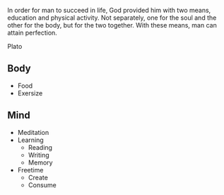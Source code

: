 In order for man to succeed in life, God provided him with two means, education and physical activity. Not separately, one for the soul and the other for the body, but for the two together. With these means, man can attain perfection.

Plato

## Body

- Food
- Exersize

## Mind

- Meditation
- Learning
   - Reading
   - Writing
   - Memory
- Freetime
   - Create
   - Consume
